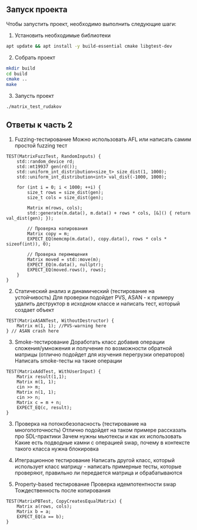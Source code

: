## Запуск проекта
Чтобы запустить проект, необходимо выполнить следующие шаги:
1. Установить необходимые библиотеки
```bash
apt update && apt install -y build-essential cmake libgtest-dev
```
2. Собрать проект
```bash
mkdir build
cd build
cmake ..
make
```

3. Запусть проект
```bash
./matrix_test_rudakov
```


## Ответы к часть 2
1. Fuzzing-тестирование
Можно использовать AFL или написать самим простой fuzzing тест

```clike
TEST(MatrixFuzzTest, RandomInputs) {
    std::random_device rd;
    std::mt19937 gen(rd());
    std::uniform_int_distribution<size_t> size_dist(1, 1000);
    std::uniform_int_distribution<int> val_dist(-1000, 1000);

    for (int i = 0; i < 1000; ++i) {
        size_t rows = size_dist(gen);
        size_t cols = size_dist(gen);
        
        Matrix m(rows, cols);
        std::generate(m.data(), m.data() + rows * cols, [&]() { return val_dist(gen); });

        // Проверка копирования
        Matrix copy = m;
        EXPECT_EQ(memcmp(m.data(), copy.data(), rows * cols * sizeof(int)), 0);

        // Проверка перемещения
        Matrix moved = std::move(m);
        EXPECT_EQ(m.data(), nullptr);
        EXPECT_EQ(moved.rows(), rows);
    }
}
```

2. Статический анализ и динамический (тестирование на устойчивость)
Для проверки подойдет PVS, ASAN - к примеру удалить деструктор в исходном классе и написать тест, который создает объект
```clike
TEST(MatrixASANTest, WithoutDestructor) {
    Matrix m(1, 1); //PVS-warning here
} // ASAN crash here
```

3. Smoke-тестирование
Доработать класс добавив операции сложения/умножения и получение по возможности обратной матрицы
(отлично подойдет для изучения перегрузки операторов)
Написать smoke-тесты на такие операции 

```clike
TEST(MatrixAddTest, WithUserInput) {
    Matrix result(1,1);
    Matrix m(1, 1);
    cin >> m;
    Matrix n(1, 1);
    cin >> n;
    Matrix c = m + n;
    EXPECT_EQ(c, result);
}
```

3. Проверка на потокобезопасность (тестирование на многопоточность)
Отлично подойдет на таком примере рассказать про SDL-практики
Зачем нужны мьютексы и как их использовать
Какие есть подводные камни с операцией swap, почему в контексте такого класса нужна блокировка

4. Итеграционное тестирование
Написать другой класс, который использует класс матрицу - написать примерные тесты, которые проверяют, правильно ли передается матрица и обрабатываются

5. Property-based тестирование
Проверка идемпотентности swap
Тождественность после копирования
```clike
TEST(MatrixPBTest, CopyCreatesEqualMatrix) {
    Matrix a(rows, cols);
    Matrix b = a;
    EXPECT_EQ(a == b);
}
```


